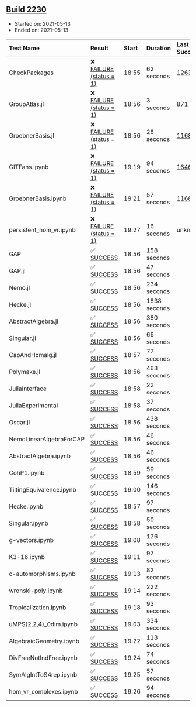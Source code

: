 ## [Build 2230](https://oscarci.mathematik.uni-kl.de/job/oscar-stable/2230/)

* Started on: 2021-05-13
* Ended on: 2021-05-13

| Test Name    | Result | Start | Duration | Last Success | First Failure |
|:-------------|:-------|:------|:---------|:-------------|:--------------|
| CheckPackages | ❌ [FAILURE (status = 1)](https://oscarci.mathematik.uni-kl.de/job/oscar-stable/2230/artifact/logs/build-2230/CheckPackages.log) | 18:55 | 62 seconds | [1263](https://oscarci.mathematik.uni-kl.de/job/oscar-stable/1263/) | [1264](https://oscarci.mathematik.uni-kl.de/job/oscar-stable/1264/) |
| GroupAtlas.jl | ❌ [FAILURE (status = 1)](https://oscarci.mathematik.uni-kl.de/job/oscar-stable/2230/artifact/logs/build-2230/GroupAtlas.jl.log) | 18:56 | 3 seconds | [871](https://oscarci.mathematik.uni-kl.de/job/oscar-stable/871/) | [872](https://oscarci.mathematik.uni-kl.de/job/oscar-stable/872/) |
| GroebnerBasis.jl | ❌ [FAILURE (status = 1)](https://oscarci.mathematik.uni-kl.de/job/oscar-stable/2230/artifact/logs/build-2230/GroebnerBasis.jl.log) | 18:56 | 28 seconds | [1168](https://oscarci.mathematik.uni-kl.de/job/oscar-stable/1168/) | [1169](https://oscarci.mathematik.uni-kl.de/job/oscar-stable/1169/) |
| GITFans.ipynb | ❌ [FAILURE (status = 1)](https://oscarci.mathematik.uni-kl.de/job/oscar-stable/2230/artifact/logs/build-2230/GITFans.ipynb.log) | 19:19 | 94 seconds | [1646](https://oscarci.mathematik.uni-kl.de/job/oscar-stable/1646/) | [1647](https://oscarci.mathematik.uni-kl.de/job/oscar-stable/1647/) |
| GroebnerBasis.ipynb | ❌ [FAILURE (status = 1)](https://oscarci.mathematik.uni-kl.de/job/oscar-stable/2230/artifact/logs/build-2230/GroebnerBasis.ipynb.log) | 19:21 | 57 seconds | [1168](https://oscarci.mathematik.uni-kl.de/job/oscar-stable/1168/) | [1169](https://oscarci.mathematik.uni-kl.de/job/oscar-stable/1169/) |
| persistent_hom_vr.ipynb | ❌ [FAILURE (status = 1)](https://oscarci.mathematik.uni-kl.de/job/oscar-stable/2230/artifact/logs/build-2230/persistent_hom_vr.ipynb.log) | 19:27 | 16 seconds | unknown | unknown |
| GAP | ✅ [SUCCESS](https://oscarci.mathematik.uni-kl.de/job/oscar-stable/2230/artifact/logs/build-2230/GAP.log) | 18:56 | 158 seconds |  |  |
| GAP.jl | ✅ [SUCCESS](https://oscarci.mathematik.uni-kl.de/job/oscar-stable/2230/artifact/logs/build-2230/GAP.jl.log) | 18:56 | 47 seconds |  |  |
| Nemo.jl | ✅ [SUCCESS](https://oscarci.mathematik.uni-kl.de/job/oscar-stable/2230/artifact/logs/build-2230/Nemo.jl.log) | 18:56 | 234 seconds |  |  |
| Hecke.jl | ✅ [SUCCESS](https://oscarci.mathematik.uni-kl.de/job/oscar-stable/2230/artifact/logs/build-2230/Hecke.jl.log) | 18:56 | 1838 seconds |  |  |
| AbstractAlgebra.jl | ✅ [SUCCESS](https://oscarci.mathematik.uni-kl.de/job/oscar-stable/2230/artifact/logs/build-2230/AbstractAlgebra.jl.log) | 18:56 | 380 seconds |  |  |
| Singular.jl | ✅ [SUCCESS](https://oscarci.mathematik.uni-kl.de/job/oscar-stable/2230/artifact/logs/build-2230/Singular.jl.log) | 18:56 | 66 seconds |  |  |
| CapAndHomalg.jl | ✅ [SUCCESS](https://oscarci.mathematik.uni-kl.de/job/oscar-stable/2230/artifact/logs/build-2230/CapAndHomalg.jl.log) | 18:57 | 77 seconds |  |  |
| Polymake.jl | ✅ [SUCCESS](https://oscarci.mathematik.uni-kl.de/job/oscar-stable/2230/artifact/logs/build-2230/Polymake.jl.log) | 18:56 | 463 seconds |  |  |
| JuliaInterface | ✅ [SUCCESS](https://oscarci.mathematik.uni-kl.de/job/oscar-stable/2230/artifact/logs/build-2230/JuliaInterface.log) | 18:58 | 22 seconds |  |  |
| JuliaExperimental | ✅ [SUCCESS](https://oscarci.mathematik.uni-kl.de/job/oscar-stable/2230/artifact/logs/build-2230/JuliaExperimental.log) | 18:58 | 37 seconds |  |  |
| Oscar.jl | ✅ [SUCCESS](https://oscarci.mathematik.uni-kl.de/job/oscar-stable/2230/artifact/logs/build-2230/Oscar.jl.log) | 18:56 | 438 seconds |  |  |
| NemoLinearAlgebraForCAP | ✅ [SUCCESS](https://oscarci.mathematik.uni-kl.de/job/oscar-stable/2230/artifact/logs/build-2230/NemoLinearAlgebraForCAP.log) | 18:56 | 46 seconds |  |  |
| AbstractAlgebra.ipynb | ✅ [SUCCESS](https://oscarci.mathematik.uni-kl.de/job/oscar-stable/2230/artifact/logs/build-2230/AbstractAlgebra.ipynb.log) | 18:56 | 46 seconds |  |  |
| CohP1.ipynb | ✅ [SUCCESS](https://oscarci.mathematik.uni-kl.de/job/oscar-stable/2230/artifact/logs/build-2230/CohP1.ipynb.log) | 18:59 | 59 seconds |  |  |
| TiltingEquivalence.ipynb | ✅ [SUCCESS](https://oscarci.mathematik.uni-kl.de/job/oscar-stable/2230/artifact/logs/build-2230/TiltingEquivalence.ipynb.log) | 19:00 | 146 seconds |  |  |
| Hecke.ipynb | ✅ [SUCCESS](https://oscarci.mathematik.uni-kl.de/job/oscar-stable/2230/artifact/logs/build-2230/Hecke.ipynb.log) | 18:57 | 97 seconds |  |  |
| Singular.ipynb | ✅ [SUCCESS](https://oscarci.mathematik.uni-kl.de/job/oscar-stable/2230/artifact/logs/build-2230/Singular.ipynb.log) | 18:58 | 50 seconds |  |  |
| g-vectors.ipynb | ✅ [SUCCESS](https://oscarci.mathematik.uni-kl.de/job/oscar-stable/2230/artifact/logs/build-2230/g-vectors.ipynb.log) | 19:08 | 176 seconds |  |  |
| K3-16.ipynb | ✅ [SUCCESS](https://oscarci.mathematik.uni-kl.de/job/oscar-stable/2230/artifact/logs/build-2230/K3-16.ipynb.log) | 19:11 | 97 seconds |  |  |
| c-automorphisms.ipynb | ✅ [SUCCESS](https://oscarci.mathematik.uni-kl.de/job/oscar-stable/2230/artifact/logs/build-2230/c-automorphisms.ipynb.log) | 19:13 | 82 seconds |  |  |
| wronski-poly.ipynb | ✅ [SUCCESS](https://oscarci.mathematik.uni-kl.de/job/oscar-stable/2230/artifact/logs/build-2230/wronski-poly.ipynb.log) | 19:14 | 222 seconds |  |  |
| Tropicalization.ipynb | ✅ [SUCCESS](https://oscarci.mathematik.uni-kl.de/job/oscar-stable/2230/artifact/logs/build-2230/Tropicalization.ipynb.log) | 19:18 | 93 seconds |  |  |
| uMPS(2,2,4)_0dim.ipynb | ✅ [SUCCESS](https://oscarci.mathematik.uni-kl.de/job/oscar-stable/2230/artifact/logs/build-2230/uMPS-2-2-4-_0dim.ipynb.log) | 19:03 | 334 seconds |  |  |
| AlgebraicGeometry.ipynb | ✅ [SUCCESS](https://oscarci.mathematik.uni-kl.de/job/oscar-stable/2230/artifact/logs/build-2230/AlgebraicGeometry.ipynb.log) | 19:22 | 113 seconds |  |  |
| DivFreeNotIndFree.ipynb | ✅ [SUCCESS](https://oscarci.mathematik.uni-kl.de/job/oscar-stable/2230/artifact/logs/build-2230/DivFreeNotIndFree.ipynb.log) | 19:24 | 74 seconds |  |  |
| SymAlgIntToS4rep.ipynb | ✅ [SUCCESS](https://oscarci.mathematik.uni-kl.de/job/oscar-stable/2230/artifact/logs/build-2230/SymAlgIntToS4rep.ipynb.log) | 19:25 | 57 seconds |  |  |
| hom_vr_complexes.ipynb | ✅ [SUCCESS](https://oscarci.mathematik.uni-kl.de/job/oscar-stable/2230/artifact/logs/build-2230/hom_vr_complexes.ipynb.log) | 19:26 | 94 seconds |  |  |
